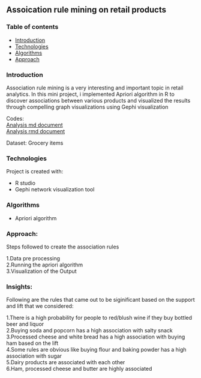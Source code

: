 ## Assoication rule mining on retail products

### Table of contents
* [Introduction](#introduction)
* [Technologies](#technologies)
* [Algorithms](#algorithms)
* [Approach](#approach)

### Introduction
Association rule mining is a very interesting and important topic in retail analytics. In this mini project, i implemented Apriori algorithm in R to discover associations between various products and visualized the results through compelling graph visualizations using Gephi visualization

Codes:  
[Analysis md document](https://github.com/akhilesh-reddy/Data-Science-Mini-projects/blob/master/Association%20rules/Association%20rules.md)  
[Analysis rmd document](https://github.com/akhilesh-reddy/Data-Science-Mini-projects/blob/master/Association%20rules/Association%20rules.rmd)

Dataset: Grocery items  

### Technologies  
Project is created with:  
* R studio  
* Gephi network visualization tool
 
### Algorithms
* Apriori algorithm

### Approach:  

Steps followed to create the association rules  

1.Data pre processing  
2.Running the apriori algorithm  
3.Visualization of the Output  

### Insights:  
Following are the rules that came out to be siginificant based on the support and lift that we considered:  

1.There is a high probability for people to red/blush wine if they buy bottled beer and liquor  
2.Buying soda and popcorn has a high association with salty snack  
3.Processed cheese and white bread has a high association with buying ham based on the lift  
4.Some rules are obvious like buying flour and baking powder has a high association with sugar  
5.Dairy products are associated with each other  
6.Ham, processed cheese and butter are highly associated  
